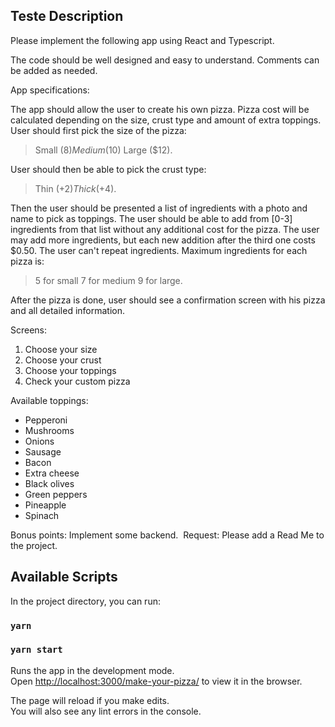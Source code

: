 ## Teste Description

Please implement the following app using React and Typescript.

The code should be well designed and easy to understand.
Comments can be added as needed.

App specifications:

The app should allow the user to create his own pizza.
Pizza cost will be calculated depending on the size, crust type and amount of extra toppings.
User should first pick the size of the pizza:

> Small ($8)
> Medium ($10)
> Large ($12).

User should then be able to pick the crust type:

> Thin (+$2)
> Thick (+$4).

Then the user should be presented a list of ingredients with a photo and name to pick as toppings.
The user should be able to add from [0-3] ingredients from that list without any additional cost for the pizza.
The user may add more ingredients, but each new addition after the third one costs $0.50.
The user can't repeat ingredients.
Maximum ingredients for each pizza is:

> 5 for small
> 7 for medium
> 9 for large.

After the pizza is done, user should see a confirmation screen with his pizza and all detailed information.

Screens:

1. Choose your size
1. Choose your crust
2. Choose your toppings
3. Check your custom pizza

Available toppings:

- Pepperoni
- Mushrooms
- Onions
- Sausage
- Bacon
- Extra cheese
- Black olives
- Green peppers
- Pineapple
- Spinach

Bonus points: Implement some backend.  Request: Please add a Read Me to the project.

## Available Scripts

In the project directory, you can run:

### `yarn`
### `yarn start`

Runs the app in the development mode.<br />
Open [http://localhost:3000/make-your-pizza/](http://localhost:3000/make-your-pizza/) to view it in the browser.

The page will reload if you make edits.<br />
You will also see any lint errors in the console.

